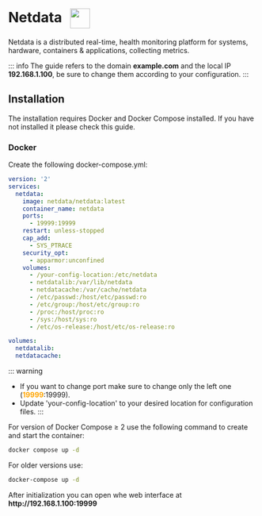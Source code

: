# Netdata <img src="/netdata-icon.png" width="40" height="40" style="display:inline-block; vertical-align: middle; margin-left:10px;">


Netdata is a distributed real-time, health monitoring platform for systems, hardware, containers & applications, collecting metrics.

::: info
The guide refers to the domain <strong>example.com</strong> and the local IP <strong>192.168.1.100</strong>, be sure to change them according to your configuration.
:::

## Installation
The installation requires Docker and Docker Compose installed. If you have not installed it please check this guide.

### Docker
Create the following docker-compose.yml:
```yml
version: '2'
services:
  netdata:
    image: netdata/netdata:latest
    container_name: netdata
    ports:
      - 19999:19999
    restart: unless-stopped
    cap_add:
      - SYS_PTRACE
    security_opt:
      - apparmor:unconfined
    volumes:
      - /your-config-location:/etc/netdata
      - netdatalib:/var/lib/netdata
      - netdatacache:/var/cache/netdata
      - /etc/passwd:/host/etc/passwd:ro
      - /etc/group:/host/etc/group:ro
      - /proc:/host/proc:ro
      - /sys:/host/sys:ro
      - /etc/os-release:/host/etc/os-release:ro

volumes:
  netdatalib:
  netdatacache:
```

::: warning
* If you want to change port make sure to change only the left one (<span style="color:orange"><strong>19999</strong></span>:19999).
* Update 'your-config-location' to your desired location for configuration files.
:::

For version of Docker Compose ≥ 2 use the following command to create and start the container:
```bash
docker compose up -d
```
For older versions use:
```bash
docker-compose up -d
```

After initialization you can open whe web interface at <strong>ht<span>tp://</span>192.168.1.100:19999</strong>

